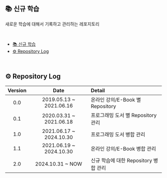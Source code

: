 ## 📚 신규 학습

새로운 학습에 대해서 기록하고 관리하는 레포지토리

<br>

- [📚 신규 학습](#-신규-학습)
- [⚙ Repository Log](#-repository-log)

<br>

## ⚙ Repository Log
| Version |          Date           | Detail                                |
| :-----: | :---------------------: | :------------------------------------ |
|   0.0   | 2019.05.13 ~ 2021.06.16 | 온라인 강의/E-Book 별 Repository      |
|   0.1   | 2020.03.31 ~ 2021.06.18 | 프로그래밍 도서 별 Repository 관리    |
|   1.0   | 2021.06.17 ~ 2024.10.30 | 프로그래밍 도서 병합 관리             |
|   1.1   | 2021.06.19 ~ 2024.10.30 | 온라인 강의/E-Book 병합 관리          |
|   2.0   |    2024.10.31 ~ NOW     | 신규 학습에 대한 Repository 병합 관리 |